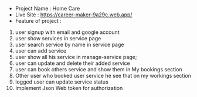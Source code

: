 <!-- # React + Vite

This template provides a minimal setup to get React working in Vite with HMR and some ESLint rules.

Currently, two official plugins are available:

- [@vitejs/plugin-react](https://github.com/vitejs/vite-plugin-react/blob/main/packages/plugin-react/README.md) uses [Babel](https://babeljs.io/) for Fast Refresh
- [@vitejs/plugin-react-swc](https://github.com/vitejs/vite-plugin-react-swc) uses [SWC](https://swc.rs/) for Fast Refresh -->
* Project Name : Home Care
* Live Site : https://career-maker-9a29c.web.app/
* Feature of project :
1. user signup with email and google account
2. user show services in service page
3. user search service by name in service page
4. user can add service
5. user show all his service in manage-service page;
6. user can update and delete their added service
7. user can book others service and show them in My bookings section
8. Other user who booked user service he see that on my workings section
9. logged user can update service status
10. Implement Json Web token for authorization
